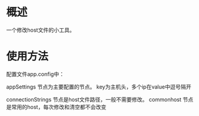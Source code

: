 概述
==========
一个修改host文件的小工具。



使用方法
==========

配置文件app.config中：

appSettings 节点为主要配置的节点。
key为主机头，多个ip在value中逗号隔开

connectionStrings 节点是host文件路径，一般不需要修改。
commonhost 节点是常用的host，每次修改和清空都不会改变


